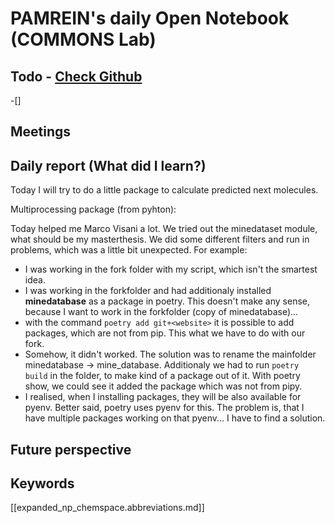 
# PAMREIN's daily Open Notebook (COMMONS Lab)

## Todo - [Check Github](https://github.com/orgs/commons-research/projects/2/views/1)
-[] 


## Meetings



## Daily report (What did I learn?)
Today I will try to do a little package to calculate predicted next molecules.


Multiprocessing package (from pyhton):

Today helped me Marco Visani a lot. We tried out the minedataset module, what should be my masterthesis.
We did some different filters and run in problems, which was a little bit unexpected.
For example: 
- I was working in the fork folder with my script, which isn't the smartest idea.
- I was working in the forkfolder and had additionaly installed **minedatabase** as a package in poetry. This doesn't make any sense, because I want to work in the forkfolder (copy of minedatabase)...
- with the command `poetry add git+<website>` it is possible to add packages, which are not from pip. This what we have to do with our fork. 
- Somehow, it didn't worked. The solution was to rename the mainfolder minedatabase -> mine_database. Additionaly we had to run `poetry build` in the folder, to make kind of a package out of it. With poetry show, we could see it added the package which was not from pipy. 
- I realised, when I installing packages, they will be also available for pyenv. Better said, poetry uses pyenv for this. The problem is, that I have multiple packages working on that pyenv... I have to find a solution.


## Future perspective



## Keywords
[[expanded_np_chemspace.abbreviations.md]]

